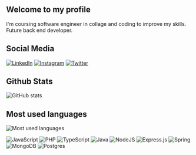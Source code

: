 ## Welcome to my profile

I'm coursing software engineer in collage and coding to improve my skills. Future back end developer.


## Social Media

[![LinkedIn](https://img.shields.io/badge/LinkedIn-0077B5?style=for-the-badge&logo=linkedin&logoColor=white)](https://www.linkedin.com/in/guilherme-perinotti/)
[![Instagram](https://img.shields.io/badge/Instagram-E4405F?style=for-the-badge&logo=instagram&logoColor=white)](https://www.instagram.com/eu.perinotti/)
[![Twitter](https://img.shields.io/badge/Twitter-1DA1F2?style=for-the-badge&logo=twitter&logoColor=white)](https://twitter.com/euperinotti)

## Github Stats

![GitHub stats](https://github-readme-stats.vercel.app/api?username=euperinotti&count_private=true&show_icons=true&theme=github_dark)

## Most used languages

![Most used languages](https://github-readme-stats.vercel.app/api/top-langs/?username=euperinotti&layout=compact&theme=github_dark&hide=ejs,css,html,mustache)

![JavaScript](https://img.shields.io/badge/JavaScript-F7DF1E?style=for-the-badge&logo=javascript&logoColor=black)
![PHP](https://img.shields.io/badge/php-%23777BB4.svg?style=for-the-badge&logo=php&logoColor=white)
![TypeScript](https://img.shields.io/badge/typescript-%23007ACC.svg?style=for-the-badge&logo=typescript&logoColor=white)
![Java](https://img.shields.io/badge/java-%23ED8B00.svg?style=for-the-badge&logo=openjdk&logoColor=white)
![NodeJS](https://img.shields.io/badge/node.js-6DA55F?style=for-the-badge&logo=node.js&logoColor=white)
![Express.js](https://img.shields.io/badge/express.js-%23404d59.svg?style=for-the-badge&logo=express&logoColor=%2361DAFB)
![Spring](https://img.shields.io/badge/spring-%236DB33F.svg?style=for-the-badge&logo=spring&logoColor=white)
![MongoDB](https://img.shields.io/badge/MongoDB-%234ea94b.svg?style=for-the-badge&logo=mongodb&logoColor=white)
![Postgres](https://img.shields.io/badge/postgres-%23316192.svg?style=for-the-badge&logo=postgresql&logoColor=white)
